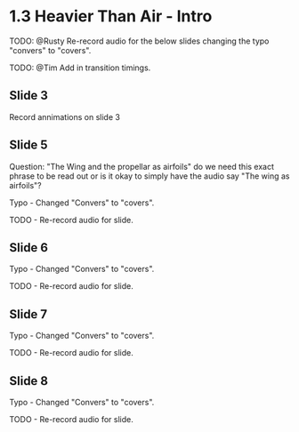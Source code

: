 # 1.3 Heavier Than Air - Intro

TODO: @Rusty Re-record audio for the below slides changing the typo "convers" to "covers".

TODO: @Tim Add in transition timings.

## Slide 3

Record annimations on slide 3

## Slide 5

Question: "The Wing and the propellar as airfoils" do we need this exact phrase to be read out or is it okay to simply have the audio say "The wing as airfoils"?

Typo - Changed "Convers" to "covers".

TODO - Re-record audio for slide.

## Slide 6

Typo - Changed "Convers" to "covers".

TODO - Re-record audio for slide.

## Slide 7

Typo - Changed "Convers" to "covers".

TODO - Re-record audio for slide.

## Slide 8

Typo - Changed "Convers" to "covers".

TODO - Re-record audio for slide.

